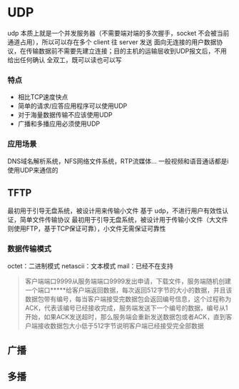 # UDP

udp 本质上就是一个并发服务器（不需要端对端的多次握手，socket 不会被当前通道占用），所以可以存在多个 client 往 server 发送
面向无连接的用户数据协议，在传输数据前不需要先建立连接；目的主机的运输层收到UDP报文后，不用给出任何确认
全双工，既可以读也可以写

### 特点
* 相比TCP速度快点
* 简单的请求/应答应用程序可以使用UDP
* 对于海量数据传输不应该使用UDP
* 广播和多播应用必须使用UDP
  
### 应用场景

DNS域名解析系统，NFS网络文件系统，RTP流媒体...
一般视频和语音通话都是i使用UDP来通信的

## TFTP

最初用于引导无盘系统，被设计用来传输小文件
基于 udp，不进行用户有效性认证，简单文件传输协议
最初用于引导无盘系统，被设计用于传输小文件（大文件则使用FTP，基于TCP保证可靠），小文件无需保证可靠性


### 数据传输模式

octet：二进制模式
netascii：文本模式
mail：已经不在支持

> 客户端端口9999从服务端端口9999发出申请，下载文件，服务端随机创建一个端口*****给客户端返回数据，每次返回512字节的大小的数据，并且该数据包带有编号，每当客户端接受完数据包会返回编号信息，这个过程称为ACK，代表该编号已经接收完成，服务端发送下一个编号的数据，编号从1开始，如果ACK发送超时，那么服务端会重新发送数据包或者ACK，直到客户端接收数据包大小低于512字节说明客户端已经接受完全部数据

## 广播

## 多播
